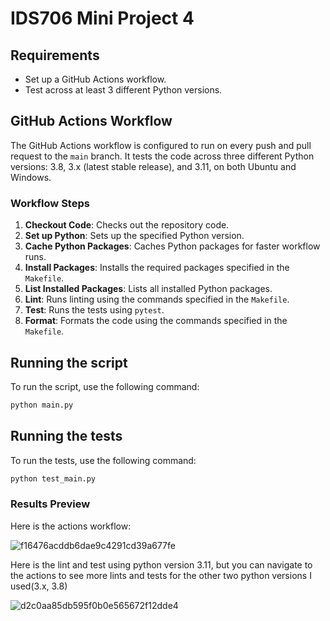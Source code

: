 # IDS706 Mini Project 4
## Requirements

- Set up a GitHub Actions workflow.
- Test across at least 3 different Python versions.

## GitHub Actions Workflow

The GitHub Actions workflow is configured to run on every push and pull request to the `main` branch. It tests the code across three different Python versions: 3.8, 3.x (latest stable release), and 3.11, on both Ubuntu and Windows.

### Workflow Steps

1. **Checkout Code**: Checks out the repository code.
2. **Set up Python**: Sets up the specified Python version.
3. **Cache Python Packages**: Caches Python packages for faster workflow runs.
4. **Install Packages**: Installs the required packages specified in the `Makefile`.
5. **List Installed Packages**: Lists all installed Python packages.
6. **Lint**: Runs linting using the commands specified in the `Makefile`.
7. **Test**: Runs the tests using `pytest`.
8. **Format**: Formats the code using the commands specified in the `Makefile`.

## Running the script

To run the script, use the following command:

```bash
python main.py
```

## Running the tests

To run the tests, use the following command:

```bash
python test_main.py
```

### Results Preview
Here is the actions workflow:

![f16476acddb6dae9c4291cd39a677fe](https://github.com/nogibjj/Mini_Project_4_Yabei/assets/143656459/0fec6669-3f7f-48f2-81d1-8e31308fdeb1)


Here is the lint and test using python version 3.11, but you can navigate to the actions to see more lints and tests for the other two python versions I used(3.x, 3.8)

![d2c0aa85db595f0b0e565672f12dde4](https://github.com/nogibjj/Mini_Project_4_Yabei/assets/143656459/3ada672b-b34e-45be-9676-39ddca274b4d)


